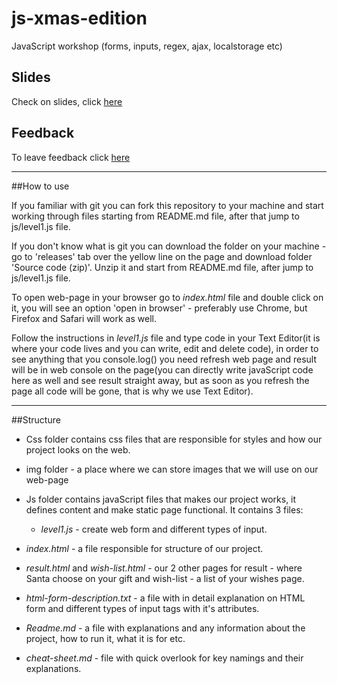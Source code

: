 # js-xmas-edition

JavaScript workshop (forms, inputs, regex, ajax, localstorage etc)

## Slides

Check on slides, click [here]()


## Feedback

To leave feedback click [here]()


___________________


##How to use



If you familiar with git you can fork this repository to your machine and start working
through files starting from README.md file, after that jump to js/level1.js file.


If you don't know what is git you can download the folder on your machine - go to
'releases' tab over the yellow line on the page and download folder 'Source code (zip)'.
Unzip it and start from README.md file, after jump to js/level1.js file.


To open web-page in your browser go to _index.html_ file and double click on it, you will see
an option 'open in browser' - preferably use Chrome, but Firefox and Safari will work as well.

Follow the instructions in _level1.js_ file and type code in your Text Editor(it is where your code lives and you can write, edit and delete code), in order to see anything that you console.log() you need refresh web page and result will be in web console on the page(you can directly write javaScript code here as well and see result straight away, but as soon as you refresh the page all code will be gone, that is why we use Text Editor).


________________________

##Structure



- Css folder contains css files that are responsible for styles and how our project looks on the web.

- img folder - a place where we can store images that we will use on our web-page

- Js folder contains javaScript files that makes our project works, it defines content and make static page functional.
    It contains 3 files:
    - _level1.js_ - create web form and different types of input.


- _index.html_ - a file responsible for structure of our project.

- _result.html_ and _wish-list.html_ - our 2 other pages for result - where Santa choose on your gift and wish-list - a list of your wishes page.

- _html-form-description.txt_ - a file with in detail explanation on HTML form and different types of input tags with it's attributes.

- _Readme.md_ - a file with explanations and any information about the project, how to run it, what it is for etc.

- _cheat-sheet.md_ - file with quick overlook for key namings and their explanations.
